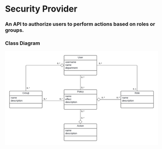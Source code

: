 # Security Provider

### An API to authorize users to perform actions based on roles or groups.


### Class Diagram
![class diagram](class-diagram.png)